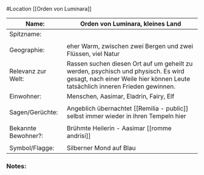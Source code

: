 #Location [[Orden von Luminara]]

| Name:               | Orden von Luminara, kleines Land                                                                                                                                    |
| ------------------- | ------------------------------------------------------------------------------------------------------------------------------------------------------------------- |
| Spitzname:          |                                                                                                                                                                     |
|                     |                                                                                                                                                                     |
| Geographie:         | eher Warm, zwischen zwei Bergen und zwei Flüssen, viel Natur                                                                                                        |
| Relevanz zur Welt:  | Rassen suchen diesen Ort auf um geheilt zu werden, psychisch und physisch. Es wird gesagt, nach einer Weile hier können Leute tatsächlich inneren Frieden gewinnen. |
| Einwohner:          | Menschen, Aasimar, Eladrin, Fairy, Elf                                                                                                                              |
|                     |                                                                                                                                                                     |
| Sagen/Gerüchte:     | Angeblich übernachtet [[Remilia - public]] selbst immer wieder in ihren Tempeln hier                                                                                |
|                     |                                                                                                                                                                     |
| Bekannte Bewohner?: | Brühmte Heilerin - Aasimar [[romme andrisi]]                                                                                                                        |
|                     |                                                                                                                                                                     |
| Symbol/Flagge:      | Silberner Mond auf Blau                                                                                                                                             |
### Notes:


